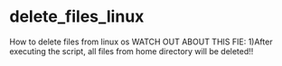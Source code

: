 # delete_files_linux
How to delete files from linux os
WATCH OUT ABOUT THIS FIE:
1)After executing the script, all files from home directory will be deleted!!
